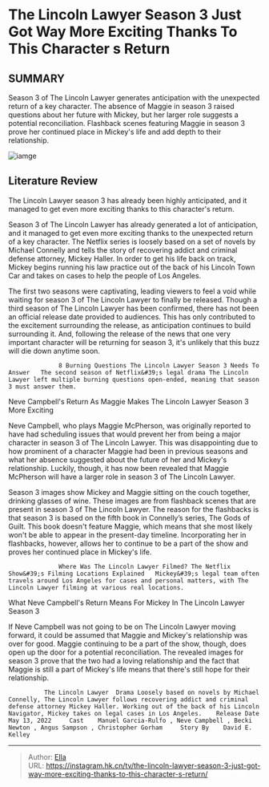 # The Lincoln Lawyer Season 3 Just Got Way More Exciting Thanks To This Character s Return


## SUMMARY 



  Season 3 of The Lincoln Lawyer generates anticipation with the unexpected return of a key character.   The absence of Maggie in season 3 raised questions about her future with Mickey, but her larger role suggests a potential reconciliation.   Flashback scenes featuring Maggie in season 3 prove her continued place in Mickey&#39;s life and add depth to their relationship.  

![iamge](https://static1.srcdn.com/wordpress/wp-content/uploads/2024/01/manuel-garcia-rulfo-as-mickey-haller-from-the-lincoln-lawyer.jpg)

## Literature Review

The Lincoln Lawyer season 3 has already been highly anticipated, and it managed to get even more exciting thanks to this character&#39;s return.




Season 3 of The Lincoln Lawyer has already generated a lot of anticipation, and it managed to get even more exciting thanks to the unexpected return of a key character. The Netflix series is loosely based on a set of novels by Michael Connelly and tells the story of recovering addict and criminal defense attorney, Mickey Haller. In order to get his life back on track, Mickey begins running his law practice out of the back of his Lincoln Town Car and takes on cases to help the people of Los Angeles.




The first two seasons were captivating, leading viewers to feel a void while waiting for season 3 of The Lincoln Lawyer to finally be released. Though a third season of The Lincoln Lawyer has been confirmed, there has not been an official release date provided to audiences. This has only contributed to the excitement surrounding the release, as anticipation continues to build surrounding it. And, following the release of the news that one very important character will be returning for season 3, it&#39;s unlikely that this buzz will die down anytime soon.

                  8 Burning Questions The Lincoln Lawyer Season 3 Needs To Answer   The second season of Netflix&#39;s legal drama The Lincoln Lawyer left multiple burning questions open-ended, meaning that season 3 must answer them.   


 Neve Campbell&#39;s Return As Maggie Makes The Lincoln Lawyer Season 3 More Exciting 
          




Neve Campbell, who plays Maggie McPherson, was originally reported to have had scheduling issues that would prevent her from being a major character in season 3 of The Lincoln Lawyer. This was disappointing due to how prominent of a character Maggie had been in previous seasons and what her absence suggested about the future of her and Mickey&#39;s relationship. Luckily, though, it has now been revealed that Maggie McPherson will have a larger role in season 3 of The Lincoln Lawyer.

Season 3 images show Mickey and Maggie sitting on the couch together, drinking glasses of wine. These images are from flashback scenes that are present in season 3 of The Lincoln Lawyer. The reason for the flashbacks is that season 3 is based on the fifth book in Connelly’s series, The Gods of Guilt. This book doesn&#39;t feature Maggie, which means that she most likely won&#39;t be able to appear in the present-day timeline. Incorporating her in flashbacks, however, allows her to continue to be a part of the show and proves her continued place in Mickey&#39;s life.




                  Where Was The Lincoln Lawyer Filmed? The Netflix Show&#39;s Filming Locations Explained   Mickey&#39;s legal team often travels around Los Angeles for cases and personal matters, with The Lincoln Lawyer filming at various real locations.   



 What Neve Campbell&#39;s Return Means For Mickey In The Lincoln Lawyer Season 3 
          

If Neve Campbell was not going to be on The Lincoln Lawyer moving forward, it could be assumed that Maggie and Mickey&#39;s relationship was over for good. Maggie continuing to be a part of the show, though, does open up the door for a potential reconciliation. The revealed images for season 3 prove that the two had a loving relationship and the fact that Maggie is still a part of Mickey&#39;s life means that there&#39;s still hope for their relationship.

              The Lincoln Lawyer  Drama Loosely based on novels by Michael Connelly, The Lincoln Lawyer follows recovering addict and criminal defense attorney Mickey Haller. Working out of the back of his Lincoln Navigator, Mickey takes on legal cases in Los Angeles.    Release Date    May 13, 2022     Cast    Manuel Garcia-Rulfo , Neve Campbell , Becki Newton , Angus Sampson , Christopher Gorham     Story By    David E. Kelley      





---

> Author: [Ella](https://instagram.hk.cn/)  
> URL: https://instagram.hk.cn/tv/the-lincoln-lawyer-season-3-just-got-way-more-exciting-thanks-to-this-character-s-return/  

